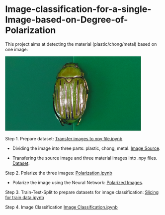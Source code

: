# Image-classification-for-a-single-Image-based-on-Degree-of-Polarization

This project aims at detecting the material (plastic/chong/metal) based on one image:

![alt text](https://github.com/LakeYang0818/Image-Classification-for-Polarized-Image/blob/45eca0018d56cfa042cf4d992781d3940f6a3c28/Image%20Source/Source_Image.png)

Step 1. Prepare dataset: [Transfer images to npy file.ipynb](https://github.com/LakeYang0818/Image-Classification-for-Polarized-Image/blob/1eebdfecae882fef05f1cbadbea0bf1a2543ed50/Scripts/Transfer%20images%20to%20npy%20file.ipynb)

- Dividing the image into three parts: plastic, chong, metal. [Image Source](https://github.com/LakeYang0818/Image-Classification-for-Polarized-Image/tree/dcf7677addf482ff254499fca88f5dc893602ba4/Image%20Source).

- Transfering the source image and three material images into .npy files. [Dataset](https://github.com/LakeYang0818/Image-Classification-for-Polarized-Image/tree/dcf7677addf482ff254499fca88f5dc893602ba4/Dataset).


Step 2. Polarize the three images: [Polarization.ipynb](https://github.com/LakeYang0818/Image-Classification-for-Polarized-Image/blob/1eebdfecae882fef05f1cbadbea0bf1a2543ed50/Scripts/Polarization.ipynb)

- Polarize the image using the Neural Network: [Polarized Images](https://github.com/LakeYang0818/Image-Classification-for-Polarized-Image/tree/dcf7677addf482ff254499fca88f5dc893602ba4/Polarized%20Images).


Step 3. Train-Test-Split to prepare datasets for image classification: [Slicing for train data.ipynb](https://github.com/LakeYang0818/Image-Classification-for-Polarized-Image/blob/1eebdfecae882fef05f1cbadbea0bf1a2543ed50/Scripts/Slicing%20for%20train%20data.ipynb)


Step 4. Image Classification [Image Classification.ipynb](https://github.com/LakeYang0818/Image-Classification-for-Polarized-Image/blob/1eebdfecae882fef05f1cbadbea0bf1a2543ed50/Scripts/Image%20Classification.ipynb)
